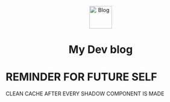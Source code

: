<p align="center">
  <a href="https://blog.derzan.dev">
    <img alt="Blog" src="https://blog.derzan.dev/favicon-32x32.png" width="60" />
  </a>
</p>
<h1 align="center">
  My Dev blog
</h1>

# REMINDER FOR FUTURE SELF

CLEAN CACHE AFTER EVERY SHADOW COMPONENT IS MADE
